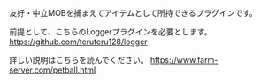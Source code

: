 友好・中立MOBを捕まえてアイテムとして所持できるプラグインです。

前提として、こちらのLoggerプラグインを必要とします。
https://github.com/teruteru128/logger

詳しい説明はこちらを読んでください。
https://www.farm-server.com/petball.html